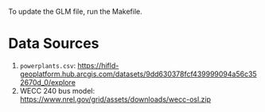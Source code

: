 To update the GLM file, run the Makefile.

# Data Sources
1. `powerplants.csv`: https://hifld-geoplatform.hub.arcgis.com/datasets/9dd630378fcf439999094a56c352670d_0/explore
2. WECC 240 bus model: https://www.nrel.gov/grid/assets/downloads/wecc-osl.zip
